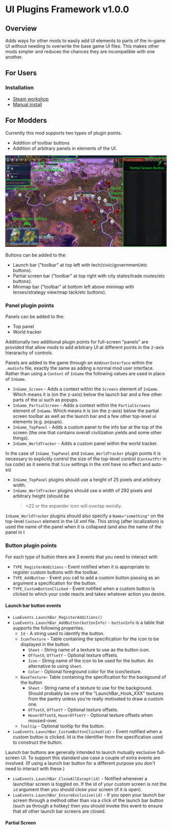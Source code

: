 # UI Plugins Framework v1.0.0

## Overview
Adds ways for other mods to easily add UI elements to parts of the in-game UI without needing 
to overwrite the base game UI files. This makes other mods simpler and reduces the chances they 
are incompatible with one another.

## For Users

### Installation
* [Steam workshop]()
* [Manual install](https://github.com/FiatAccompli/Civ6Mods/releases)

## For Modders
Currently this mod supports two types of plugin points.
* Addition of toolbar buttons
* Addition of arbitrary panels in elements of the UI.

![Example Image](Documentation/UIPluginsExamples.jpg)

Buttons can be added to the:
* Launch bar ("toolbar" at top left with tech/civic/government/etc buttons).
* Partial screen bar ("toolbar" at top right with city states/trade routes/etc buttons).
* Minimap bar ("toolbar" at bottom left above minimap with lenses/strategy view/map tack/etc buttons).

### Panel plugin points
Panels can be added to the:
* Top panel
* World tracker

Additionally two additional plugin points for full-screen "panels" are provided that allow mods to 
add arbitrary UI at different points in the z-axis hierarachy of controls.

Panels are added to the game through an `AddUserInterface` within the `.modinfo` file, exactly
the same as adding a normal mod user interface.  Rather than using a `Context` of `InGame` the 
following values are used in place of `InGame`.
* `InGame_Screen` - Adds a context within the `Screens` element of `InGame`.
  Which means it is (on the z-axis) below the launch bar and a few other parts of the ui 
  such as popups.
* `InGame_PartialScreen` - Adds a context within the `PartialScreens` element of `InGame`.
  Which means it is (on the z-axis) below the partial screen toolbar as well as the launch 
  bar and a few other top-level ui elements (e.g. popups).
* `InGame_TopPanel` - Adds a custom panel to the info bar at the top of the screen (the one 
  that contains overall civilization yields and some other things).
* `InGame_WorldTracker` - Adds a custom panel within the world tracker.

In the case of `InGame_TopPanel` and `InGame_WorldTracker` plugin points it is necessary to
explicitly control the size of the top-level control (`ContextPtr` in lua code) as it 
seems that `Size` settings in the xml have no effect and auto-siz

* `InGame_TopPanel` plugins should use a height of 25 pixels and arbitrary width.
* `InGame_WorldTracker` plugins should use a width of 292 pixels and arbitrary height (should be
  >=22 or the expander icon will overlap weirdly.

`InGame_WorldTracker` plugins should also specify a `Name="something"` on the top-level 
`Context` element in the UI xml file. This string (after localization) is used the name of 
the panel when it is collapsed (and also the name of the panel in t

### Button plugin points
For each type of button there are 3 events that you need to interact with 
* `TYPE_RegisterAdditions` - Event notified when it is appropriate to register custom
  buttons with the toolbar.
* `TYPE_AddButton` - Event you call to add a custom button passing as an argument
  a specification for the button.
* `TYPE_CustomButtonClicked` - Event notified when a custom button is clicked to which 
  your code reacts and takes whatever action you desire.

#### Launch bar button events
* `LuaEvents.LaunchBar_RegisterAdditions()`
* `LuaEvents.LaunchBar_AddButton(buttonInfo)` - `buttonInfo` is a table that supports the 
  following properties.
  * `Id` - A string used to identify the button.
  * `IconTexture` - Table containing the specification for the icon to be displayed in the button.
    * `Sheet` - String name of a texture to use as the button icon.
    * `OffsetX`, `OffsetY` - Optional texture offsets.
    * `Icon` - String name of the icon to be used for the button.  An alternative to using `Sheet`.
    * `Color` - Optional foreground color for the icon/texture.
  * `BaseTexture`- Table containing the specification for the backgound of the button
    * `Sheet` - String name of a texture to use for the background.  Should probably be 
      one of the "LaunchBar_Hook_XXX" textures from the pantry unless you're really motivated 
      to draw a custom one.
    * `OffsetX`, `OffsetY` - Optional texture offsets.
    * `HoverOffsetX`, `HoverOffsetY` - Optional texture offsets when moused-over.
  * `Tooltip` - Optional tooltip for the button.
* `LuaEvents.LaunchBar_CustomButtonClicked(id)` - Event notified when a custom button is clicked.
  Id is the identifier from the specification used to construct the button.

Launch bar buttons are generally intended to launch mutually exclusive full-screen UI.
To support this standard use case a couple of extra events are involved.  (If using a launch 
bar button for a different purpose you don't need to interact with these.)
* `LuaEvents.LaunchBar_CloseAllExcept(id)` - Notified whenever a launchbar screen 
  is toggled on.  If the id of your custom screen is not the `id` argument then you should 
  close your screen (if it is open).
* `LuaEvents.LaunchBar_EnsureExclusive(id)` - If you open your launch bar screen through a method 
  other than via a click of the launch bar button (such as through a hotkey) then you should 
  invoke this event to ensure that all other launch bar screens are closed.

#### Partial Screen 